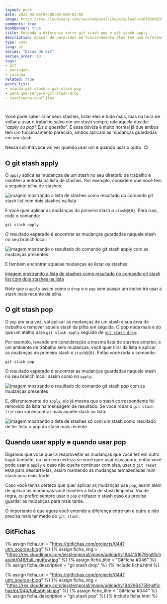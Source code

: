 ```yaml
---
layout: post
date: 2022-02-06T09:00:00.000-02:00
image: https://res.cloudinary.com/jesstemporal/image/upload/v1640360835/covers/colinha_igmf4s.png
comments: true
bookbanner: true
title: Entenda a diferença entre git stash pop e git stash apply
description: Apesar de parecidos em funcionamento eles tem uma diferença fundamental
type: post
lang: pt
series: "Dicas de Git"
series_order: 10
tags:
- git
- português
- colinha
related: true
posts_list:
- usando-git-stash-e-git-stash-pop
- para-que-serve-o-git-stash-drop
- resolvendo-conflitos

---
```

Você pode saber criar seus stashes, listar eles e tudo mais, mas na hora de voltar a usar o trabalho salvo em um stash sempre rola aquela dúvida: “_apply ou pop? Eis a questão_”. E essa dúvida é muito normal já que ambos tem um funcionamento parecido, ambos aplicam as mudanças guardadas em um stash.

Nessa colinha você vai ver quando usar um e quando usar o outro. 😉

## O git stash apply

O `apply` aplica as mudanças de um stash no seu diretório de trabalho e mantém a entrada na lista de stashes. Por exemplo, considere que você tem a seguinte pilha de stashes:

![imagem mostrando a lista de stashes como resultado do comando git stash list com dois stashes na lista](https://res.cloudinary.com/jesstemporal/image/upload/v1644068422/git-stash/listagem-stashes-fig1_uiizzc.png)

E você quer aplicar as mudanças do primeiro stash o `stash@{0}`. Para isso, rode o comando:

```console
git stash apply
```

O resultado esperado é encontrar as mudanças guardadas naquele stash no seu branch local:

![imagem mostrando o resultado do comando git stash apply com as mudanças presentes](https://res.cloudinary.com/jesstemporal/image/upload/v1644149476/git-stash/resultado-git-stash-apply-fig2_uh5afz.png)

E também encontrar aquelas mudanças ao listar os stashes:

[imagem mostrando a lista de stashes como resultado do comando git stash list com dois stashes na lista](https://res.cloudinary.com/jesstemporal/image/upload/v1644068422/git-stash/listagem-stashes-fig1_uiizzc.png)

Note que o `apply` assim como o `drop` e o `pop` sem passar um índice irá usar a stash mais recente da pilha.

## O git stash pop

O `pop` por sua vez, vai aplicar as mudanças de um stash à sua área de trabalho e remover aquele stash da pilha em seguida. O pop nada mais é do que um atalho para `git stash apply` seguido de [`git stash drop`](https://jtemporal.com/para-que-serve-o-git-stash-drop/).

Por exemplo, levando em consideração a mesma lista de stashes anterior, e um ambiente de trabalho sem mudanças, você quer tirar da lista e aplicar as mudanças do primeiro stash o `stash@{0}`. Então você roda o comando:

```console
git stash pop
```

O resultado esperado é encontrar as mudanças guardadas naquele stash no seu branch local, assim como no `apply`:

![imagem mostrando o resultado do comando git stash pop com as mudanças presentes](https://res.cloudinary.com/jesstemporal/image/upload/v1644149726/git-stash/resultado-git-stash-pop-fig3_aucayk.png)

E, diferentemente do `apply`, ele já mostra que o stash correspondente foi removido da lista na mensagem de resultado. Se você rodar o `git stash list` não vai encontrar mais aquele stash na lista:

![imagem mostrando a lista de stashes só com um stash como resultado de ter feito o pop do stash mais recente](https://res.cloudinary.com/jesstemporal/image/upload/v1644068420/git-stash/listagem-stashes-pos-dropfig3_j0h1gp.png)

## Quando usar apply e quando usar pop

Digamos que você queira reaproveitar as mudanças que você fez em outro lugar também, ou não tem certeza se você quer usar elas agora, então você pode usar a `apply` e caso não queira continuar com elas, usar o `git reset HEAD` para descartá-las, assim mantendo as mudanças armazenadas num stash para mais tarde.

Caso você tenha certeza que quer aplicar as mudanças use `pop`, assim além de aplicar as mudanças você mantém a lista de stash limpinha. Via de regra, eu prefiro sempre usar o `pop` e refazer o stash caso eu precise guardar as mudanças para mais tarde.

O importante é que agora você entende a diferença entre um e outro e não precisa mais ter medo do `git stash`.

## GitFichas

{% assign ficha_url = "https://gitfichas.com/projects/044?utm_source=blog" %}
{% assign ficha_img = "https://res.cloudinary.com/jesstemporal/image/upload/v1644151679/gitfichas/pt/046/full_mutfuw.jpg" %}
{% assign ficha_title = "GitFicha #046" %}
{% assign ficha_description = "git stash drop" %}
{% include ficha.html %}

{% assign ficha_url = "https://gitfichas.com/projects/044?utm_source=blog" %}
{% assign ficha_img = "https://res.cloudinary.com/jesstemporal/image/upload/v1642964759/gitfichas/pt/044/full_sbhjsb.jpg" %}
{% assign ficha_title = "GitFicha #044" %}
{% assign ficha_description = "git stash pop" %}
{% include ficha.html %}
